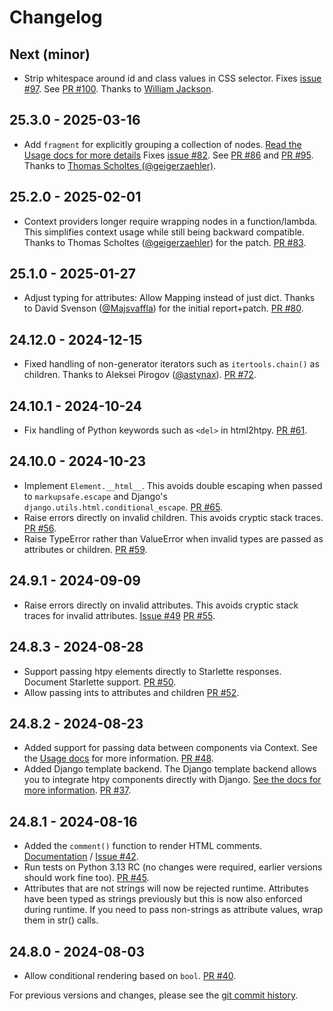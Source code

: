 # Changelog

## Next (minor)
- Strip whitespace around id and class values in CSS selector. Fixes
[issue #97](https://github.com/pelme/htpy/issues/97). See [PR #100](https://github.com/pelme/htpy/pull/100).
Thanks to [William Jackson](https://github.com/williamjacksn).

## 25.3.0 - 2025-03-16
- Add `fragment` for explicitly grouping a collection of nodes. [Read the Usage docs for more details](usage.md#fragments) Fixes
[issue #82](https://github.com/pelme/htpy/issues/82).
See [PR #86](https://github.com/pelme/htpy/pull/86) and [PR #95](https://github.com/pelme/htpy/pull/95). Thanks to [Thomas Scholtes (@geigerzaehler)](https://github.com/geigerzaehler).

## 25.2.0 - 2025-02-01
- Context providers longer require wrapping nodes in a function/lambda. This
simplifies context usage while still being backward compatible. Thanks to Thomas
Scholtes ([@geigerzaehler](https://github.com/geigerzaehler)) for the patch. [PR #83](https://github.com/pelme/htpy/pull/83).

## 25.1.0 - 2025-01-27
- Adjust typing for attributes: Allow Mapping instead of just dict. Thanks to
David Svenson ([@Majsvaffla](https://github.com/Majsvaffla)) for the initial report+patch. [PR #80](https://github.com/pelme/htpy/pull/80).

## 24.12.0 - 2024-12-15
- Fixed handling of non-generator iterators such as `itertools.chain()` as
children. Thanks to Aleksei Pirogov ([@astynax](https://github.com/astynax)).
[PR #72](https://github.com/pelme/htpy/pull/72).

## 24.10.1 - 2024-10-24
- Fix handling of Python keywords such as `<del>` in html2htpy. [PR #61](https://github.com/pelme/htpy/pull/61).

## 24.10.0 - 2024-10-23
- Implement `Element.__html__`. This avoids double escaping when passed to
`markupsafe.escape` and Django's `django.utils.html.conditional_escape`. [PR #65](https://github.com/pelme/htpy/pull/65).
- Raise errors directly on invalid children. This avoids cryptic stack traces.
[PR #56](https://github.com/pelme/htpy/pull/56).
- Raise TypeError rather than ValueError when invalid types are passed as
attributes or children. [PR #59](https://github.com/pelme/htpy/pull/59).

## 24.9.1 - 2024-09-09
- Raise errors directly on invalid attributes. This avoids cryptic stack traces
  for invalid attributes. [Issue #49](https://github.com/pelme/htpy/issues/49)
  [PR #55](https://github.com/pelme/htpy/pull/55).

## 24.8.3 - 2024-08-28
- Support passing htpy elements directly to Starlette responses. Document Starlette support. [PR #50](https://github.com/pelme/htpy/pull/50).
- Allow passing ints to attributes and children [PR #52](https://github.com/pelme/htpy/pull/52).

## 24.8.2 - 2024-08-23
- Added support for passing data between components via Context. See the [Usage
docs](usage.md#passing-data-with-context) for more information. [PR #48](https://github.com/pelme/htpy/pull/48).
- Added Django template backend. The Django template backend allows you to
integrate htpy components directly with Django. [See the docs for more information](django.md#the-htpy-template-backend). [PR #37](https://github.com/pelme/htpy/pull/37).

## 24.8.1 - 2024-08-16
 - Added the `comment()` function to render HTML comments.
 [Documentation](usage.md#html-comments) /  [Issue
 #42](https://github.com/pelme/htpy/issues/42).
 - Run tests on Python 3.13 RC (no changes were required, earlier versions
 should work fine too). [PR #45](https://github.com/pelme/htpy/pull/45).
 - Attributes that are not strings will now be rejected runtime. Attributes have
 been typed as strings previously but this is now also enforced during runtime.
 If you need to pass non-strings as attribute values, wrap them in str() calls.

## 24.8.0 - 2024-08-03
- Allow conditional rendering based on `bool`. [PR #40](https://github.com/pelme/htpy/pull/41).

For previous versions and changes, please see the [git commit
history](https://github.com/pelme/htpy/commits/main/?since=2023-10-19&until=2024-07-17).
